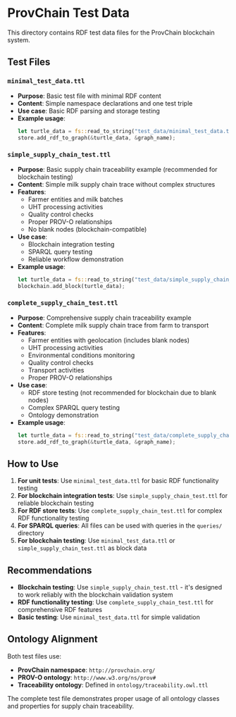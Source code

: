 # ProvChain Test Data

This directory contains RDF test data files for the ProvChain blockchain system.

## Test Files

### `minimal_test_data.ttl`
- **Purpose**: Basic test file with minimal RDF content
- **Content**: Simple namespace declarations and one test triple
- **Use case**: Basic RDF parsing and storage testing
- **Example usage**:
  ```rust
  let turtle_data = fs::read_to_string("test_data/minimal_test_data.ttl")?;
  store.add_rdf_to_graph(&turtle_data, &graph_name);
  ```

### `simple_supply_chain_test.ttl`
- **Purpose**: Basic supply chain traceability example (recommended for blockchain testing)
- **Content**: Simple milk supply chain trace without complex structures
- **Features**:
  - Farmer entities and milk batches
  - UHT processing activities
  - Quality control checks
  - Proper PROV-O relationships
  - No blank nodes (blockchain-compatible)
- **Use case**: 
  - Blockchain integration testing
  - SPARQL query testing
  - Reliable workflow demonstration
- **Example usage**:
  ```rust
  let turtle_data = fs::read_to_string("test_data/simple_supply_chain_test.ttl")?;
  blockchain.add_block(turtle_data);
  ```

### `complete_supply_chain_test.ttl`
- **Purpose**: Comprehensive supply chain traceability example
- **Content**: Complete milk supply chain trace from farm to transport
- **Features**:
  - Farmer entities with geolocation (includes blank nodes)
  - UHT processing activities
  - Environmental conditions monitoring
  - Quality control checks
  - Transport activities
  - Proper PROV-O relationships
- **Use case**: 
  - RDF store testing (not recommended for blockchain due to blank nodes)
  - Complex SPARQL query testing
  - Ontology demonstration
- **Example usage**:
  ```rust
  let turtle_data = fs::read_to_string("test_data/complete_supply_chain_test.ttl")?;
  store.add_rdf_to_graph(&turtle_data, &graph_name);
  ```

## How to Use

1. **For unit tests**: Use `minimal_test_data.ttl` for basic RDF functionality testing
2. **For blockchain integration tests**: Use `simple_supply_chain_test.ttl` for reliable blockchain testing
3. **For RDF store tests**: Use `complete_supply_chain_test.ttl` for complex RDF functionality testing
4. **For SPARQL queries**: All files can be used with queries in the `queries/` directory
5. **For blockchain testing**: Use `minimal_test_data.ttl` or `simple_supply_chain_test.ttl` as block data

## Recommendations

- **Blockchain testing**: Use `simple_supply_chain_test.ttl` - it's designed to work reliably with the blockchain validation system
- **RDF functionality testing**: Use `complete_supply_chain_test.ttl` for comprehensive RDF features
- **Basic testing**: Use `minimal_test_data.ttl` for simple validation

## Ontology Alignment

Both test files use:
- **ProvChain namespace**: `http://provchain.org/`
- **PROV-O ontology**: `http://www.w3.org/ns/prov#`
- **Traceability ontology**: Defined in `ontology/traceability.owl.ttl`

The complete test file demonstrates proper usage of all ontology classes and properties for supply chain traceability.

